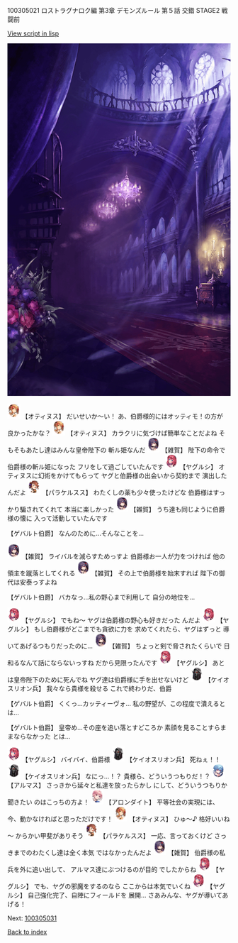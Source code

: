 100305021 ロストラグナロク編 第3章 デモンズルール 第５話 交錯 STAGE2 戦闘前

[View script in lisp](../scripts/100305021.txt)

![300_devil_room.png](../images/backgrounds/300_devil_room.png)

<img src="../images/units/3400811.png" alt="3400811.png" height="34"/>
【オティヌス】
だいせいか～い！
あ、伯爵様的にはオッティモ！の方が
良かったかな？

<img src="../images/units/3400811.png" alt="3400811.png" height="34"/>
【オティヌス】
カラクリに気づけば簡単なことだよね
そもそもあたし達はみんな皇帝陛下の
斬ル姫なんだ

<img src="../images/units/3502411.png" alt="3502411.png" height="34"/>
【雑賀】
陛下の命令で伯爵様の斬ル姫になった
フリをして過ごしていたんです

<img src="../images/units/3201711.png" alt="3201711.png" height="34"/>
【ヤグルシ】
オティヌスに幻術をかけてもらって
ヤグと伯爵様の出会いから契約まで
演出したんだよ

<img src="../images/units/3101311.png" alt="3101311.png" height="34"/>
【パラケルスス】
わたくしの薬も少々使ったけどな
伯爵様はすっかり騙されてくれて
本当に楽しかった

<img src="../images/units/3502411.png" alt="3502411.png" height="34"/>
【雑賀】
うち達も同じように伯爵様の懐に
入って活動していたんです

【ゲバルト伯爵】
なんのために…そんなことを…

<img src="../images/units/3502411.png" alt="3502411.png" height="34"/>
【雑賀】
ライバルを減らすためっすよ
伯爵様お一人が力をつければ
他の領主を蹴落としてくれる

<img src="../images/units/3502411.png" alt="3502411.png" height="34"/>
【雑賀】
その上で伯爵様を始末すれば
陛下の御代は安泰っすよね

【ゲバルト伯爵】
バカなっ…私の野心まで利用して
自分の地位を…

<img src="../images/units/3201711.png" alt="3201711.png" height="34"/>
【ヤグルシ】
でもね～
ヤグは伯爵様の野心も好きだった
んだよ

<img src="../images/units/3201711.png" alt="3201711.png" height="34"/>
【ヤグルシ】
もし伯爵様がどこまでも貪欲に力を
求めてくれたら、ヤグはずっと
導いてあげるつもりだったのに…

<img src="../images/units/3502411.png" alt="3502411.png" height="34"/>
【雑賀】
ちょっと剣で脅されたくらいで
日和るなんて話にならないっすね
だから見限ったんです

<img src="../images/units/3201711.png" alt="3201711.png" height="34"/>
【ヤグルシ】
あとは皇帝陛下のために死んでね
ヤグ達は伯爵様に手を出せないけど

<img src="../images/units/3820001.png" alt="3820001.png" height="34"/>
【ケイオスリオン兵】
我々なら貴様を殺せる
これで終わりだ、伯爵

【ゲバルト伯爵】
くくっ…カッティーヴォ…
私の野望が、この程度で潰えるとは…

【ゲバルト伯爵】
皇帝め…その座を追い落とすどころか
素顔を見ることすらままならなかった
とは…

<img src="../images/units/3201711.png" alt="3201711.png" height="34"/>
【ヤグルシ】
バイバイ、伯爵様

<img src="../images/units/3820001.png" alt="3820001.png" height="34"/>
【ケイオスリオン兵】
死ねぇ！！

<img src="../images/units/3820001.png" alt="3820001.png" height="34"/>
【ケイオスリオン兵】
なにっ…！？
貴様ら、どういうつもりだ！？

<img src="../images/units/3103811.png" alt="3103811.png" height="34"/>
【アルマス】
さっきから延々と私達を放ったらかし
にして、どういうつもりか聞きたい
のはこっちの方よ！

<img src="../images/units/3100711.png" alt="3100711.png" height="34"/>
【アロンダイト】
平等社会の実現には、
今、動かなければと思っただけです！

<img src="../images/units/3400811.png" alt="3400811.png" height="34"/>
【オティヌス】
ひゅ～♪
格好いいね～
からかい甲斐がありそう

<img src="../images/units/3101311.png" alt="3101311.png" height="34"/>
【パラケルスス】
一応、言っておくけど
さっきまでのわたくし達は全く本気
ではなかったんだよ

<img src="../images/units/3502411.png" alt="3502411.png" height="34"/>
【雑賀】
伯爵様の私兵を外に追い出して、
アルマス達にぶつけるのが目的
でしたからね

<img src="../images/units/3201711.png" alt="3201711.png" height="34"/>
【ヤグルシ】
でも、ヤグの邪魔をするのなら
ここからは本気でいくね

<img src="../images/units/3201711.png" alt="3201711.png" height="34"/>
【ヤグルシ】
自己強化完了、自陣にフィールドを
展開…
さあみんな、ヤグが導いてあげる！

Next: [100305031](100305031.md)

[Back to index](index.md)
